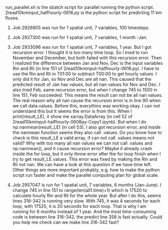run_parallel.sh is the sbatch script for parallel running the python script.
2read10kminput_halfhourly-0616.py is the python script for predicting 11 km fluxes.

1) Job 2926905 was run for 1 spatial unit, 7 variables, 100 timesteps.
2) Job 2927300 was run for 1 spatial unit, 7 variables, 1 month -Jan.
3) Job 2933096 was run for 1 spatial unit, 7 variables, 1 year. But I got recursion error. 
I thought it is too many time loop. So I tried to run November and December, but both failed with this recursion error. 
Then I realized the difference between Jan and Nov, Dec is the input variables Rin and Rli (in line 151 of 2read10kminput-halfhourly-0616.py). I have to use the Rin and Rli in T01:00 to subtract T00:00 to get hourly values. I only did it for Jan, so Nov and Dec are all nan. This caused that the predicted result of Jan has values, but all nan values for Nov and Dec. 
I also tried Feb, same recursion error, but when I change 745 to 1500 in line 151, Feb succeeded. This means the result can not be all nan values.
The real reason why all nan cause the recursion error is in line 90 when we call data.values. Before this, everythins was working okay. I can not understand this but it seems the error is from this. 
When I print(result_LE), it show me xarray.DataArray (in cell 52 of 2read10kminput-halfhourly-0608py-Copy1.ipynb). But when I do np.nanmean(result_LE) (in cell 53), I also got recursion error, and inside the nanmean function seems they also call .values. Do you know how to check is this result_LE a valid array, if can not call .values means not valid? Why with too many all nan values we can not call .values and np.nanmean(), and it cause recursion error? Maybe it already crash inside the for loop, but it only throw error after the for loop finish when I try to get result_LE.values. This error was fixed by making the Rin and Rli not nan. We can have a look at this question if we have time left. Other things are more important probably, e.g. how to make the python script run faster and make the parallel computing plan for global scale.

4) Job 2957047 is run for 1 spatial unit, 7 variables, 6 months (Jan-June).
I change 745 in line 151 to range(len(all1.time)+1) which is 17520 to calculate hourly Rin and Rli for the whole year. But after I do this, seems lines 316-342 is running very slow. With 745, it was 4 seconds for each loop, with 17520, it is 20 seconds for each loop. That is why I am running for 6 months instead of 1 year. And the most time-consuming code is between line 316-342, the predict line 358 is fast actually. Could you help me check can we make line 316-342 fast?


